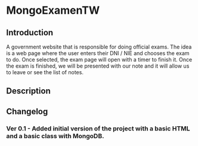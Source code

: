 # MongoExamenTW

## Introduction

A government website that is responsible for doing official exams. The idea is a web page where the user enters their DNI / NIE and chooses the exam to do. Once selected, the exam page will open with a timer to finish it. Once the exam is finished, we will be presented with our note and it will allow us to leave or see the list of notes.

## Description

## Changelog

### Ver 0.1 - Added initial version of the project with a basic HTML and a basic class with MongoDB.
